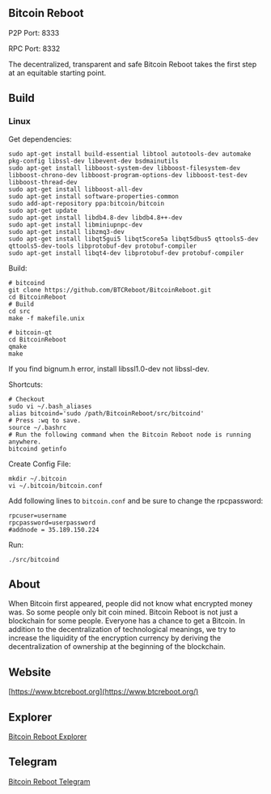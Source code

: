Bitcoin Reboot
----------------

P2P Port: 8333

RPC Port: 8332

The decentralized, transparent and safe Bitcoin Reboot takes the first step at an equitable starting point.

Build
-----------------
### Linux

Get dependencies:
```{r, engine='bash'}
sudo apt-get install build-essential libtool autotools-dev automake pkg-config libssl-dev libevent-dev bsdmainutils
sudo apt-get install libboost-system-dev libboost-filesystem-dev libboost-chrono-dev libboost-program-options-dev libboost-test-dev libboost-thread-dev
sudo apt-get install libboost-all-dev
sudo apt-get install software-properties-common
sudo add-apt-repository ppa:bitcoin/bitcoin
sudo apt-get update
sudo apt-get install libdb4.8-dev libdb4.8++-dev
sudo apt-get install libminiupnpc-dev
sudo apt-get install libzmq3-dev
sudo apt-get install libqt5gui5 libqt5core5a libqt5dbus5 qttools5-dev qttools5-dev-tools libprotobuf-dev protobuf-compiler 
sudo apt-get install libqt4-dev libprotobuf-dev protobuf-compiler
```

Build:
```{r, engine='bash'}
# bitcoind
git clone https://github.com/BTCReboot/BitcoinReboot.git
cd BitcoinReboot
# Build
cd src
make -f makefile.unix

# bitcoin-qt
cd BitcoinReboot
qmake
make
```

If you find bignum.h error, install libssl1.0-dev not libssl-dev.


Shortcuts:
```{r, engine='bash'}
# Checkout
sudo vi ~/.bash_aliases
alias bitcoind='sudo /path/BitcoinReboot/src/bitcoind'
# Press :wq to save.
source ~/.bashrc
# Run the following command when the Bitcoin Reboot node is running anywhere.
bitcoind getinfo
```

Create Config File:
```
mkdir ~/.bitcoin
vi ~/.bitcoin/bitcoin.conf
```

Add following lines to `bitcoin.conf` and be sure to change the rpcpassword:
```
rpcuser=username
rpcpassword=userpassword
#addnode = 35.189.150.224
```

Run:
```
./src/bitcoind
```

About
--------------

When Bitcoin first appeared, people did not know what encrypted money was. So some people only bit coin mined. Bitcoin Reboot is not just a blockchain for some people. Everyone has a chance to get a Bitcoin. In addition to the decentralization of technological meanings, we try to increase the liquidity of the encryption currency by deriving the decentralization of ownership at the beginning of the blockchain.

Website
--------------
[https://www.btcreboot.org](https://www.btcreboot.org/)

Explorer
--------------
[Bitcoin Reboot Explorer](http://35.189.150.224:3001/)

Telegram
--------------
[Bitcoin Reboot Telegram](https://t.me/joinchat/A3j_8xGE7FitrB-y_CKphw)

